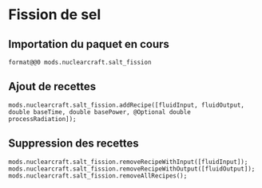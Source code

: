 # Fission de sel

## Importation du paquet en cours
`format@@0 mods.nuclearcraft.salt_fission`

## Ajout de recettes
```zenscript
mods.nuclearcraft.salt_fission.addRecipe([fluidInput, fluidOutput, double baseTime, double basePower, @Optional double processRadiation]);
```

## Suppression des recettes
```zenscript
mods.nuclearcraft.salt_fission.removeRecipeWithInput([fluidInput]);
mods.nuclearcraft.salt_fission.removeRecipeWithOutput([fluidOutput]);
mods.nuclearcraft.salt_fission.removeAllRecipes();
```